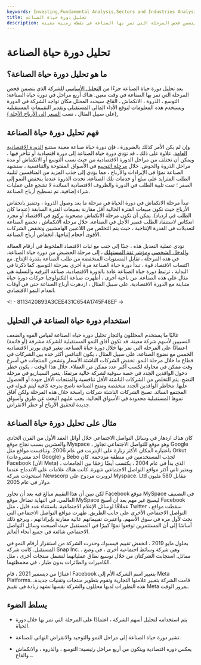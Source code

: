 ```yaml
---
keywords: Investing,Fundamental Analysis,Sectors and Industries Analysis,Sectors and Industries
title: تحليل دورة حياة الصناعة
description: يعد تحليل دورة حياة الصناعة جزءًا من التحليل الأساسي للشركة الذي يتضمن فحص المرحلة التي تمر بها الصناعة في نقطة زمنية معينة.
---
```


# تحليل دورة حياة الصناعة
## ما هو تحليل دورة حياة الصناعة؟

يعد تحليل دورة حياة الصناعة جزءًا من [التحليل الأساسي](/fundamentalanalysis) للشركة الذي يتضمن فحص المرحلة التي تمر بها الصناعة في وقت معين. هناك أربع مراحل في دورة حياة الصناعة: التوسع ، الذروة ، الانكماش ، القاع. سيحدد المحلل مكان تواجد الشركة في الدورة ويستخدم هذه المعلومات لتوقع الأداء المالي المستقبلي وتقدير التقييمات المستقبلية (على سبيل المثال ، نسب [السعر إلى الأرباح الآجلة ).](/forwardpe)

## فهم تحليل دورة حياة الصناعة

وإن لم يكن الأمر كذلك بالضرورة ، فإن دورة حياة صناعة معينة ستتبع [الدورة الاقتصادية العامة](/economic-cycle). علاوة على ذلك ، قد تؤدي دورة حياة الصناعة إلى دورة اقتصادية أو تتأخر فيها ، ويمكن أن تختلف من مراحل الدورة الاقتصادية من حيث نسب التوسع أو الانكماش أو مدة مراحل الذروة والحوض. خلال [مرحلة التوسع](/expansion) في الأسواق المفتوحة والتنافسية ، ستشهد الصناعة نموًا في الإيرادات والأرباح ، مما يؤدي إلى جذب المزيد من المنافسين لتلبية الطلب المتزايد على سلع أو خدمات تلك الصناعة. تحدث الذروة عندما ينخفض النمو إلى الصفر ؛ تمت تلبية الطلب في الدورة والظروف الاقتصادية السائدة لا تشجع على عمليات شراء إضافية. تم تسطيح أرباح الصناعة.

تبدأ مرحلة الانكماش في دورة الحياة في مرحلة ما بعد وصول الذروة ، وتتميز بانخفاض الأرباح حيث تكون مبيعات الفترة الحالية أقل مقارنة بمبيعات الفترة السابقة (عندما كان الطلب في ازدياد). يمكن أن تكون مرحلة الانكماش مصحوبة [بركود](/recession) في الاقتصاد أو مجرد انعكاس لاستنفاد الطلب قصير الأجل في الصناعة. خلال مرحلة الانكماش ، تخضع الصناعة لتعديلات في القدرة الإنتاجية ، حيث يتم التخلص من اللاعبين الهامشيين وتخفض الشركات الأقوى أحجام إنتاجها. انخفاض أرباح الصناعة.

تؤدي عملية التعديل هذه ، جنبًا إلى جنب مع ثبات الاقتصاد الملحوظ في أرقام العمالة [والدخل الشخصي](/personalincome) [ومؤشر ثقة المستهلك](/cci) ، إلى مرحلة الحضيض من دورة حياة الصناعة. في هذه المرحلة ، تقابل المستويات المنخفضة من طلب الصناعة بقدرة الإنتاج. مع اكتساب الاقتصاد قوة ، تبدأ دورة حياة الصناعة مرة أخرى بمرحلة التوسع. كما ذكرنا في البداية ، ترتبط دورة حياة الصناعة عادة بالدورة الاقتصادية. صناعة الترفيه والتسلية هي مثال على هذه الصناعة. من ناحية أخرى ، أظهرت صناعة التكنولوجيا حركات دورة حياة متباينة مع الدورة الاقتصادية. على سبيل المثال ، ازدهرت أرباح الصناعة حتى في أوقات انعدام النمو الاقتصادي.

<! - 8113420893A3CEE431C654A1745F48EF ->

## استخدام دورة حياة الصناعة في التحليل

غالبًا ما يستخدم المحللون والتجار تحليل دورة حياة الصناعة لقياس القوة والضعف النسبيين لأسهم شركة معينة. قد تكون آفاق النمو المستقبلية للشركة مشرقة (أو قاتمة) اعتمادًا على المرحلة التي تمر بها خلال دورة حياة الصناعة. تتغير قوى بورتر الاقتصادية الخمس مع نضوج الصناعة. على سبيل المثال ، يكون التنافس أكثر حدة بين الشركات في قطاع ما خلال مرحلة النمو. تخفض الشركات الناشئة الأسعار وتشحن المنتجات في أسرع وقت ممكن في محاولة لكسب أكبر عدد ممكن من العملاء. خلال هذا الوقت ، يكون خطر دخول الوافدين الجدد في حصة سوقية لشركة حالية مرتفعًا. يتغير السيناريو في مرحلة النضج. يتم التخلص من الشركات الناشئة الأقل تنافسية والمنتجات الأقل جودة أو الحصول عليها. مخاطر الوافدين الجدد منخفضة ومنتج الصناعة ناضج بدرجة كافية ليتم قبوله في المجتمع السائد. تصبح الشركات الناشئة شركات راسخة خلال هذه المرحلة ولكن آفاق نموها المستقبلية محدودة في الأسواق الحالية. يجب عليهم البحث عن طرق وأسواق جديدة لتحقيق الأرباح أو خطر الانقراض.

## مثال على تحليل دورة حياة الصناعة

كان هناك ازدهار في وسائل التواصل الاجتماعي خلال أوائل العقد الأول من القرن الحادي والعشرين بسبب نجاح موقع Myspace ، وهو موقع للتواصل الاجتماعي تجاوز Google باعتباره المكان الأكثر زيارة على الإنترنت في عام 2006. وتنافست مواقع مثل Orkut (أحد مشروعات Google) و Bebo لجذب المستخدمين في منطقة مزدحمة. كان Facebook (الآن Meta) ، الذي بدأ في عام 2004 ، يكتسب أيضًا زخمًا بين الجامعات ويعتبر ثاني أكثر مواقع التواصل الاجتماعي شهرة. كانت هناك علامات على الاندماج عندما استحوذت شركة Newscorp لروبرت مردوخ على Myspace. Ltd مقابل 580 مليون دولار في عام 2005.

لكن تبين أن هذا التقييم مبالغ فيه بعد أن تجاوز Facebook موقع MySpace في التصنيف العالمي. في النهاية تضاءل موقع MySpace ليصبح غير مهم بعد أن أصبح Facebook عملاقًا لوسائل الإعلام الاجتماعية. باستثناء عدد قليل ، مثل Twitter ، سقطت مواقع التواصل الاجتماعي الأخرى على جانب الطريق. ظهرت مواقع التواصل الاجتماعي التي نجت لأول مرة في سوق الأسهم. واعتبرت تقييماتهم عالية مقارنة بإيراداتهم ، ويرجع ذلك أساسًا إلى أن المستثمرين توقعوا نموًا كبيرًا في المستقبل حيث أصبحت وسائل التواصل الاجتماعي شائعة في جميع أنحاء العالم.

بحلول مايو 2019 ، انخفض تقييم فيسبوك وحذرت الشركة من استقرار أرقام النمو في المستقبل. كانت شركة Snap Inc. ، وهي شركة وسائط اجتماعية أخرى ، في وضع مماثل. استجابت الشركتان من خلال توسيع نطاق عملياتهما لتشمل منتجات أخرى ، مثل الكاميرات والطائرات بدون طيار ، في محفظتهما.

اعتبارًا من ديسمبر 2021 ، قام Facebook بتغيير اسم الشركة الأم إلى Meta Platforms. قامت الشركة بتغيير علامتها التجارية وتقوم بتطوير منتجات وتقنيات جديدة. هذه التطورات لديها محللون والشركة نفسها تشهد زيادة في تقييم Meta بمرور الوقت.

## يسلط الضوء

- يتم استخدامه لتحليل أسهم الشركة ، اعتمادًا على المرحلة التي تمر بها خلال دورة الحياة.

- تشير دورة حياة الصناعة إلى مراحل النمو والتوحيد والانقراض النهائي للصناعة.

- يعكس دورة اقتصادية ويتكون من أربع مراحل رئيسية: التوسع ، والذروة ، والانكماش ، والقاع.

